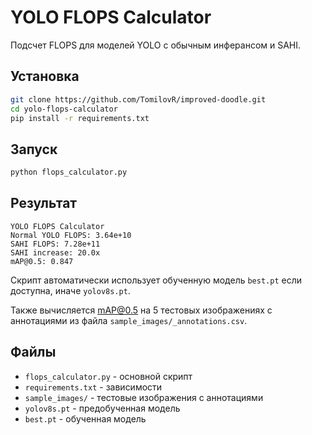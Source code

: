 # YOLO FLOPS Calculator

Подсчет FLOPS для моделей YOLO с обычным инферансом и SAHI.

## Установка

```bash
git clone https://github.com/TomilovR/improved-doodle.git
cd yolo-flops-calculator
pip install -r requirements.txt
```

## Запуск

```bash
python flops_calculator.py
```

## Результат

```
YOLO FLOPS Calculator
Normal YOLO FLOPS: 3.64e+10
SAHI FLOPS: 7.28e+11
SAHI increase: 20.0x
mAP@0.5: 0.847
```
Скрипт автоматически использует обученную модель `best.pt` если доступна, иначе `yolov8s.pt`. 

Также вычисляется mAP@0.5 на 5 тестовых изображениях с аннотациями из файла `sample_images/_annotations.csv`.

## Файлы

- `flops_calculator.py` - основной скрипт
- `requirements.txt` - зависимости
- `sample_images/` - тестовые изображения с аннотациями
- `yolov8s.pt` - предобученная модель
- `best.pt` - обученная модель
